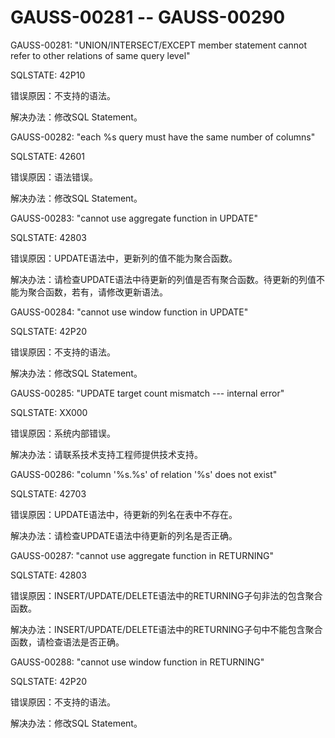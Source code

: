 # GAUSS-00281 -- GAUSS-00290

GAUSS-00281: "UNION/INTERSECT/EXCEPT member statement cannot refer to other relations of same query level"

SQLSTATE: 42P10

错误原因：不支持的语法。

解决办法：修改SQL Statement。

GAUSS-00282: "each %s query must have the same number of columns"

SQLSTATE: 42601

错误原因：语法错误。

解决办法：修改SQL Statement。

GAUSS-00283: "cannot use aggregate function in UPDATE"

SQLSTATE: 42803

错误原因：UPDATE语法中，更新列的值不能为聚合函数。

解决办法：请检查UPDATE语法中待更新的列值是否有聚合函数。待更新的列值不能为聚合函数，若有，请修改更新语法。

GAUSS-00284: "cannot use window function in UPDATE"

SQLSTATE: 42P20

错误原因：不支持的语法。

解决办法：修改SQL Statement。

GAUSS-00285: "UPDATE target count mismatch --- internal error"

SQLSTATE: XX000

错误原因：系统内部错误。

解决办法：请联系技术支持工程师提供技术支持。

GAUSS-00286: "column '%s.%s' of relation '%s' does not exist"

SQLSTATE: 42703

错误原因：UPDATE语法中，待更新的列名在表中不存在。

解决办法：请检查UPDATE语法中待更新的列名是否正确。

GAUSS-00287: "cannot use aggregate function in RETURNING"

SQLSTATE: 42803

错误原因：INSERT/UPDATE/DELETE语法中的RETURNING子句非法的包含聚合函数。

解决办法：INSERT/UPDATE/DELETE语法中的RETURNING子句中不能包含聚合函数，请检查语法是否正确。

GAUSS-00288: "cannot use window function in RETURNING"

SQLSTATE: 42P20

错误原因：不支持的语法。

解决办法：修改SQL Statement。

